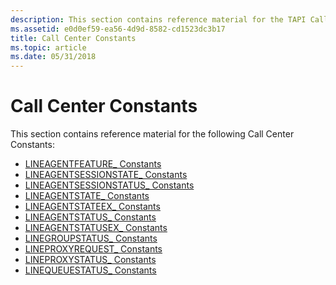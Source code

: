 ```yaml
---
description: This section contains reference material for the TAPI Call Center Constants.
ms.assetid: e0d0ef59-ea56-4d9d-8582-cd1523dc3b17
title: Call Center Constants
ms.topic: article
ms.date: 05/31/2018
---
```


# Call Center Constants

This section contains reference material for the following Call Center Constants:

-   [LINEAGENTFEATURE\_ Constants](lineagentfeature--constants.md)
-   [LINEAGENTSESSIONSTATE\_ Constants](lineagentsessionstate--constants.md)
-   [LINEAGENTSESSIONSTATUS\_ Constants](lineagentsessionstatus--constants.md)
-   [LINEAGENTSTATE\_ Constants](lineagentstate--constants.md)
-   [LINEAGENTSTATEEX\_ Constants](lineagentstateex--constants.md)
-   [LINEAGENTSTATUS\_ Constants](lineagentstatus--constants.md)
-   [LINEAGENTSTATUSEX\_ Constants](lineagentstatusex--constants.md)
-   [LINEGROUPSTATUS\_ Constants](linegroupstatus--constants.md)
-   [LINEPROXYREQUEST\_ Constants](lineproxyrequest--constants.md)
-   [LINEPROXYSTATUS\_ Constants](lineproxystatus--constants.md)
-   [LINEQUEUESTATUS\_ Constants](linequeuestatus--constants.md)

 

 



